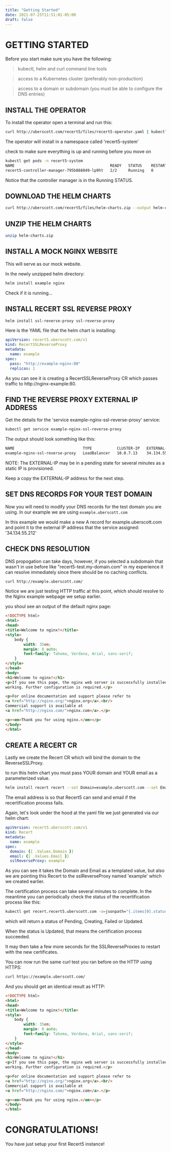 ```yaml
---
title: "Getting Started"
date: 2021-07-25T11:51:01-05:00
draft: false
---
```


# GETTING STARTED
Before you start make sure you have the following:

>kubectl, helm and curl command line tools

>access to a Kubernetes cluster (preferably non-production)

>access to a domain or subdomain (you must be able to configure the DNS entries)

## INSTALL THE OPERATOR

To install the operator open a terminal and run this:

```bash
curl http://uberscott.com/recert5/files/recert5-operator.yaml | kubectl apply -f -
```

The operator will install in a namespace called 'recert5-system'

check to make sure everything is up and running before you move on

```bash
kubectl get pods -n recert5-system                                                                            195ms  Sun Jul 25 20:19:51 2021
NAME                                          READY   STATUS    RESTARTS   AGE
recert5-controller-manager-795b888849-lp9ht   2/2     Running   0          29s
```

Notice that the controller manager is in the Running STATUS.

## DOWNLOAD THE HELM CHARTS

```bash
curl http://uberscott.com/recert5/files/helm-charts.zip --output helm-charts.zip
```

## UNZIP THE HELM CHARTS

```bash
unzip helm-charts.zip
```

## INSTALL A MOCK NGINX WEBSITE
This will serve as our mock website.

In the newly unzipped helm directory:

```bash
helm install example nginx
```

Check if it is running...

## INSTALL RECERT SSL REVERSE PROXY

```bash
helm install ssl-reverse-proxy ssl-reverse-proxy
```

Here is the YAML file that the helm chart is installing:

```yaml
apiVersion: recert5.uberscott.com/v1
kind: RecertSSLReverseProxy
metadata:
  name: example
spec:
  pass: "http://example-nginx:80"
  replicas: 1
```

As you can see it is creating a RecertSSLReverseProxy CR which passes traffic to http://nginx-example:80.


## FIND THE REVERSE PROXY EXTERNAL IP ADDRESS

Get the details for the 'service example-nginx-ssl-reverse-proxy' service:

```bash
kubectl get service example-nginx-ssl-reverse-proxy
```

The output should look something like this: 

```bash
NAME                              TYPE           CLUSTER-IP   EXTERNAL-IP     PORT(S)                      AGE
example-nginx-ssl-reverse-proxy   LoadBalancer   10.0.7.13    34.134.55.212   80:30783/TCP,443:30321/TCP   80s
```

NOTE: The EXTERNAL-IP may be in a pending state for several minutes as a static IP is provisioned.

Keep a copy the EXTERNAL-IP address for the next step.  

## SET DNS RECORDS FOR YOUR TEST DOMAIN
Now you will need to modify your DNS records for the test domain you are using.  In our example we are using `example.uberscott.com`

In this example we would make a new A record for example.uberscott.com and point it to the external IP address that the service assigned: '34.134.55.212'

## CHECK DNS RESOLUTION
DNS propogation can take days, however, if you selected a subdomain that wasn't in use before like "recert5-test.my-domain.com" in my experience it can resolve immediately since there should be no caching conflicts.

```bash
curl http://example.uberscott.com/
```

Notice we are just testing HTTP traffic at this point, which should resolve to the Nginx example webpage we setup earlier.

you shoul see an output of the default nginx page:
```html
<!DOCTYPE html>
<html>
<head>
<title>Welcome to nginx!</title>
<style>
    body {
        width: 35em;
        margin: 0 auto;
        font-family: Tahoma, Verdana, Arial, sans-serif;
    }
</style>
</head>
<body>
<h1>Welcome to nginx!</h1>
<p>If you see this page, the nginx web server is successfully installed and
working. Further configuration is required.</p>

<p>For online documentation and support please refer to
<a href="http://nginx.org/">nginx.org</a>.<br/>
Commercial support is available at
<a href="http://nginx.com/">nginx.com</a>.</p>

<p><em>Thank you for using nginx.</em></p>
</body>
</html>
```



## CREATE A RECERT CR
Lastly we create the Recert CR which will bind the domain to the ReverseSSLProxy.

to run this helm chart you must pass YOUR domain and YOUR email as a parameterized value.

```bash
helm install recert recert --set Domain=example.uberscott.com --set Email=scott@mightydevco.com
```

The email address is so that Recert5 can send and email if the recertification process fails. 

Again, let's look under the hood at the yaml file we just generated via our helm chart:

```yaml
apiVersion: recert5.uberscott.com/v1
kind: Recert
metadata:
  name: example
spec:
  domain: {{ .Values.Domain }}
  email: {{ .Values.Email }}
  sslReverseProxy: example
```

As you can see it takes the Domain and Email as a templated value, but also we are pointing this Recert to the sslReverseProxy named 'example' which we created earlier.

The certification process can take several minutes to complete.  In the meantime you can periodically check the status of the recertification process  like this:

```bash
kubectl get recert.recert5.uberscott.com -o=jsonpath="{.items[0].status.state}"
```

which will return a status of Pending, Creating, Failed or Updated.

When the status is Updated, that means the certification process succeeded.  

It may then take a few more seconds for the SSLReverseProxies to restart with the new certificates.

You can now run the same curl test you ran before on the HTTP using HTTPS:

```bash
curl https://example.uberscott.com/
```

And you should get an identical result as HTTP:


```html
<!DOCTYPE html>
<html>
<head>
<title>Welcome to nginx!</title>
<style>
    body {
        width: 35em;
        margin: 0 auto;
        font-family: Tahoma, Verdana, Arial, sans-serif;
    }
</style>
</head>
<body>
<h1>Welcome to nginx!</h1>
<p>If you see this page, the nginx web server is successfully installed and
working. Further configuration is required.</p>

<p>For online documentation and support please refer to
<a href="http://nginx.org/">nginx.org</a>.<br/>
Commercial support is available at
<a href="http://nginx.com/">nginx.com</a>.</p>

<p><em>Thank you for using nginx.</em></p>
</body>
</html>
```

# CONGRATULATIONS!
You have just setup your first Recert5 instance!  






























